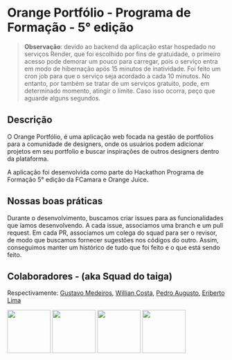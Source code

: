 # Orange Portfólio - Programa de Formação - 5° edição

> **Observação**: devido ao backend da aplicação estar hospedado no serviços Render, que foi escolhido por fins de gratuidade, o primeiro acesso pode demorar um pouco para carregar, pois o serviço entra em modo de hibernação após 15 minutos de inatividade. Foi feito um cron job para que o serviço seja acordado a cada 10 minutos. No entanto, por também se tratar de um serviços gratuito, pode, em determinado momento, atingir o limite. Caso isso ocorra, peço que aguarde alguns segundos.

## Descrição

O Orange Portfólio, é uma aplicação web focada na gestão de portfolios para a comunidade de designers, onde os usuários podem adicionar projetos em seu portfolio e buscar inspirações de outros designers dentro da plataforma.

A aplicação foi desenvolvida como parte do Hackathon Programa de Formação 5° edição da FCamara e Orange Juice.

## Nossas boas práticas

Durante o desenvolvimento, buscamos criar issues para as funcionalidades que íamos desenvolvendo. A cada issue, associamos uma branch e um pull request. Em cada PR, associamos um colega do squad para ser o revisor, de modo que buscamos fornecer sugestões nos códigos do outro. Assim, conseguimos manter um histórico de tudo que foi feito e o que está sendo feito.

## Colaboradores - (aka Squad do taiga)

Respectivamente: [Gustavo Medeiros](https://github.com/gustavo-medeiros18), [Willian Costa](https://github.com/costaowillian), [Pedro Augusto](https://github.com/pedroaugusto04), [Eriberto Lima](https://github.com/Eriberto-lab)

<p float="left">
  <img src="https://i.ibb.co/SQs31ST/1699616504317.jpg" width="100" />
  <img src="https://i.ibb.co/GRsPmvx/1700501165313.jpg" width="100" />
  <img src="https://i.ibb.co/KGz0nx7/1704830612417.jpg" width="100" />
  <img src="https://i.ibb.co/RTrz1L1/32463861.jpg" width="100" />
</p>
